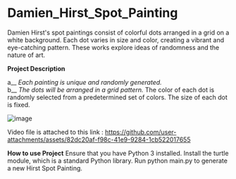 # Damien_Hirst_Spot_Painting

Damien Hirst's spot paintings consist of colorful dots arranged in a grid on a white background. Each dot varies in size and color, creating a vibrant and eye-catching pattern. These works explore ideas of randomness and the nature of art.

**Project Description**

a__ _Each painting is unique and randomly generated._<br/>
b__ _The dots will be arranged in a grid pattern._
The color of each dot is randomly selected from a predetermined set of colors.
The size of each dot is fixed.

![image](https://github.com/user-attachments/assets/c4ecb17a-d298-4ecb-9399-638b17bec0f8)

Video file is attached to this link : https://github.com/user-attachments/assets/82dc20af-f98c-41e9-9284-1cb522017655

**How to use Project**
Ensure that you have Python 3 installed.
Install the turtle module, which is a standard Python library.
Run python main.py to generate a new Hirst Spot Painting.

